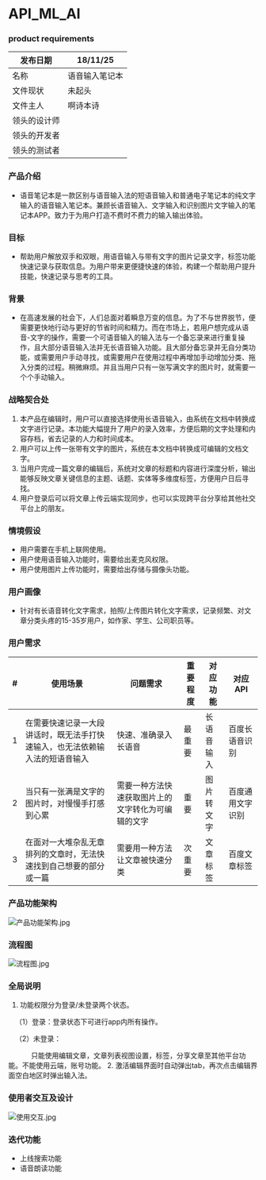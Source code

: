 # API_ML_AI

### product requirements

| 发布日期 | 18/11/25 |
|----|----|
| 名称 | 语音输入笔记本 |
| 文件现状 | 未起头 |
| 文件主人 |啊诗本诗 |
| 领头的设计师 | |
| 领头的开发者 | |
| 领头的测试者| |

### 产品介绍
- 语音笔记本是一款区别与语音输入法的短语音输入和普通电子笔记本的纯文字输入的语音输入笔记本。兼顾长语音输入、文字输入和识别图片文字输入的笔记本APP。致力于为用户打造不费时不费力的输入输出体验。

### 目标

- 帮助用户解放双手和双眼，用语音输入与带有文字的图片记录文字，标签功能快速记录与获取信息。为用户带来更便捷快速的体验，构建一个帮助用户提升技能，快速记录与思考的工具。


### 背景
- 在高速发展的社会下，人们总面对着瞬息万变的信息。为了不与世界脱节，便需要更快地行动与更好的节省时间和精力。而在市场上，若用户想完成从语音-文字的操作，需要一个可语音输入的输入法与一个备忘录来进行重复操作，且大部分语音输入法并无长语音输入功能。且大部分备忘录并无自分类功能，或需要用户手动寻找，或需要用户在使用过程中再增加手动增加分类、拖入分类的过程。稍微麻烦。并且当用户只有一张写满文字的图片时，就需要一个个手动输入。

 
### 战略契合处
1. 本产品在编辑时，用户可以直接选择使用长语音输入，由系统在文档中转换成文字进行记录。本功能大幅提升了用户的录入效率，方便后期的文字处理和内容存档，省去记录的人力和时间成本。
2. 用户可以上传一张带有文字的图片，系统在本文档中转换成可编辑的文档文字。
3. 当用户完成一篇文章的编辑后，系统对文章的标题和内容进行深度分析，输出能够反映文章关键信息的主题、话题、实体等多维度标签，方便用户日后寻找。
4. 用户登录后可以将文章上传云端实现同步，也可以实现跨平台分享给其他社交平台上的朋友。

### 情境假设
- 用户需要在手机上联网使用。
- 用户使用语音输入功能时，需要给出麦克风权限。
- 用户使用图片上传功能时，需要给出存储与摄像头功能。

### 用户画像
- 针对有长语音转化文字需求，拍照/上传图片转化文字需求，记录频繁、对文章分类头疼的15-35岁用户，如作家、学生、公司职员等。

###  用户需求
|#| 使用场景 | 问题需求 |重要程度 |对应功能|对应API|
|----|----|----|----|----|----|
|1| 在需要快速记录一大段讲话时，既无法手打快速输入，也无法依赖输入法的短语音输入 | 快速、准确录入长语音 |最重要 |长语音输入| 百度长语音识别|
|2| 当只有一张满是文字的图片时，对慢慢手打感到心累 | 需要一种方法快速获取图片上的文字转化为可编辑的文字 | 重要|图片转文字 | 百度通用文字识别|
|3| 在面对一大堆杂乱无章排列的文章时，无法快速找到自己想要的部分或一篇 |需要用一种方法让文章被快速分类 |次重要|文章标签 | 百度文章标签|

### 产品功能架构
![产品功能架构.jpg](https://upload-images.jianshu.io/upload_images/14325233-aa879b91f77a0d7a.jpg?imageMogr2/auto-orient/strip%7CimageView2/2/w/1240)

### 流程图
![流程图.jpg](https://upload-images.jianshu.io/upload_images/14325233-a05a43995d330ca1.jpg?imageMogr2/auto-orient/strip%7CimageView2/2/w/1240)
### 全局说明
1. 功能权限分为登录/未登录两个状态。

&emsp;（1）登录：登录状态下可进行app内所有操作。

&emsp;（2）未登录：

 &emsp;&emsp;&emsp; 只能使用编辑文章，文章列表视图设置，标签，分享文章至其他平台功能。不能使用云端，账号功能。
 2. 激活编辑界面时自动弹出tab，再次点击编辑界面空白地区时弹出输入法。

### 使用者交互及设计
![使用交互.jpg](https://upload-images.jianshu.io/upload_images/14325233-82c92a0a00f6623a.jpg?imageMogr2/auto-orient/strip%7CimageView2/2/w/1240)
### 迭代功能
- 上线搜索功能
- 语音朗读功能
